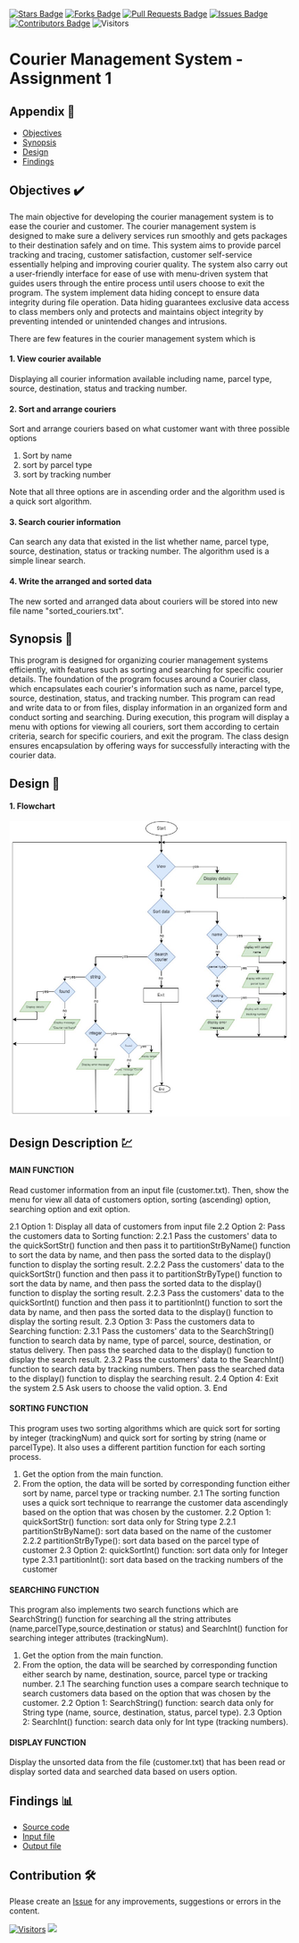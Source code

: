 [![Stars Badge](https://img.shields.io/github/stars/jjn7702/SECJ2013-DSA)](https://github.com/jjn7702/SECJ2013-DSA/Submission/Sample/stargazers)
[![Forks Badge](https://img.shields.io/github/forks/jjn7702/SECJ2013-DSA)](https://github.com/jjn7702/SECJ2013-DSA/Submission/Sample/network/members)
[![Pull Requests Badge](https://img.shields.io/github/issues-pr/jjn7702/SECJ2013-DSA)](https://github.com/jjn7702/SECJ2013-DSA/Submission/Sample/pulls)
[![Issues Badge](https://img.shields.io/github/issues/jjn7702/SECJ2013-DSA)](https://github.com/jjn7702/SECJ2013-DSA/Submission/Sample/issues)
[![Contributors Badge](https://img.shields.io/github/contributors/jjn7702/SECJ2013-DSA?color=2b9348)](https://github.com/jjn7702/SECJ2013-DSA/Submission/Sample/graphs/contributors)
![Visitors](https://api.visitorbadge.io/api/visitors?path=https%3A%2F%2Fgithub.com%2Fjjn7702%2FSECJ2013-DSA%2FSubmission%2FSample&labelColor=%23d9e3f0&countColor=%23697689&style=flat)

# Courier Management System - Assignment 1

## Appendix :red_circle:

- [Objectives](#Objectives)
- [Synopsis](#synopsis)
- [Design](#design)
- [Findings](#findings)

## Objectives <a name="objectives"></a> :heavy_check_mark:

The main objective for developing the courier management system is to ease the courier and customer. The courier management system is designed to make sure a delivery services run smoothly and gets packages to their destination safely and on time. This system aims to provide parcel tracking and tracing, customer satisfaction, customer self-service essentially helping and improving courier quality. The system also carry out a user-friendly interface for ease of use with menu-driven system that guides users through the entire process until users choose to exit the program. The system implement data hiding concept to ensure data integrity during file operation. Data hiding guarantees exclusive data access to class members only and protects and maintains object integrity by preventing intended or unintended changes and intrusions.

There are few features in the courier management system which is 

#### 1. View courier available
Displaying all courier information available including name, parcel type, source, destination, status and tracking number.

#### 2. Sort and arrange couriers 
Sort and arrange couriers based on what customer want with three possible options

1. Sort by name
2. sort by parcel type
3. sort by tracking number
   
Note that all three options are in ascending order and the algorithm used is a quick sort algorithm.

#### 3. Search courier information

Can search any data that existed in the list whether name, parcel type, source, destination, status or tracking number. The algorithm used is a simple linear search.

#### 4. Write the arranged and sorted data

The new sorted and arranged data about couriers will be stored into new file name "sorted_couriers.txt".


## Synopsis <a name="synopsis"></a> 📝

This program is designed for organizing courier management systems efficiently, with features such as sorting and searching for specific courier details. The foundation of the program focuses around a Courier class, which encapsulates each courier's information such as name, parcel type, source, destination, status, and tracking number. This program can read and write data to or from files, display information in an organized form and conduct sorting and searching.
During execution, this program will display a menu with options for viewing all couriers, sort them according to certain criteria, search for specific couriers, and exit the program. The class design ensures encapsulation by offering ways for successfully interacting with the courier data.


## Design <a name="design"></a> 🎨

#### 1. Flowchart

![1](https://github.com/jjn7702/SECJ2013-DSA/blob/b61a33a43887545caac58fe75a6d83fb567522e5/Submission/sec04/FABS/Ass1/Images/flowchart.jpg)

## Design Description 💹

#### MAIN FUNCTION

Read customer information from an input file (customer.txt).
Then, show the menu for view all data of customers option, sorting (ascending) option, searching option and exit option.

2.1 Option 1: Display all data of customers from input file
2.2 Option 2: Pass the customers data to Sorting function:
2.2.1 Pass the customers' data to the quickSortStr() function and then pass
it to partitionStrByName() function to sort the data by name, and
then pass the sorted data to the display() function to display 
the sorting result.
2.2.2 Pass the customers' data to the quickSortStr() function and then pass
it to partitionStrByType() function to sort the data by name, and
then pass the sorted data to the display() function to display 
the sorting result.
2.2.3 Pass the customers' data to the quickSortInt() function and then pass
it to partitionInt() function to sort the data by name, and
then pass the sorted data to the display() function to display 
the sorting result.
2.3 Option 3: Pass the customers data to Searching function:
2.3.1 Pass the customers' data to the SearchString() function to search data
by name, type of parcel, source, destination, or status delivery. Then
pass the searched data to the display() function to display the
search result.
2.3.2 Pass the customers' data to the SearchInt() function to search data
by tracking numbers. Then pass the searched data to the display()
function to display the searching result.
2.4 Option 4: Exit the system
2.5 Ask users to choose the valid option.
3. End


#### SORTING FUNCTION

This program uses two sorting algorithms which are quick sort for sorting by integer (trackingNum) and quick sort for sorting by string (name or parcelType). It also uses a different partition function for each sorting process.
	
1. Get the option from the main function.
2. From the option, the data will be sorted by corresponding function either sort by name, parcel type or tracking number.
   	2.1 The sorting function uses a quick sort technique to rearrange the customer data ascendingly based on the option 	that was chosen by the customer.
	2.2 Option 1: quickSortStr() function: sort data only for String type
			2.2.1 partitionStrByName(): sort data based on the name of the customer
			2.2.2 partitionStrByType(): sort data based on the parcel type of customer
	2.3 Option 2: quickSortInt() function: sort data only for Integer type
			2.3.1 partitionInt(): sort data based on the tracking numbers of the customer


#### SEARCHING FUNCTION

This program also implements two search functions which are SearchString() function for searching all the string attributes (name,parcelType,source,destination or status) and SearchInt() function for searching integer attributes (trackingNum).

1. Get the option from the main function.
2. From the option, the data will be searched by corresponding function either search by name, destination, source, parcel type or tracking number.
   2.1 The searching function uses a compare search technique to search customers data based on the option that was chosen 	by the customer.
   2.2 Option 1: SearchString() function: search data only for String type (name, source, destination, status, parcel type).
   2.3 Option 2: SearchInt() function: search data only for Int type (tracking numbers).

#### DISPLAY FUNCTION

Display the unsorted data from the file (customer.txt) that has been read or display sorted data and searched data based on users option.

## Findings <a name="findings"></a>📊

- [Source code](https://github.com/jjn7702/SECJ2013-DSA/blob/main/Submission/sec04/FABS/Ass1/ASS1.cpp)
- [Input file](https://github.com/jjn7702/SECJ2013-DSA/blob/main/Submission/sec04/FABS/Ass1/customer.txt)
- [Output file](https://github.com/jjn7702/SECJ2013-DSA/blob/main/Submission/sec04/FABS/Ass1/sorted_couriers.txt)

## Contribution 🛠️
Please create an [Issue](https://github.com/jjn7702/SECJ2013-DSA/Submission/Sample/issues) for any improvements, suggestions or errors in the content.

[![Visitors](https://api.visitorbadge.io/api/visitors?path=https%3A%2F%2Fgithub.com%2Fjjn7702&labelColor=%23697689&countColor=%23555555&style=plastic)](https://visitorbadge.io/status?path=https%3A%2F%2Fgithub.com%2Fjjn7702)
![](https://hit.yhype.me/github/profile?user_id=81284918)

